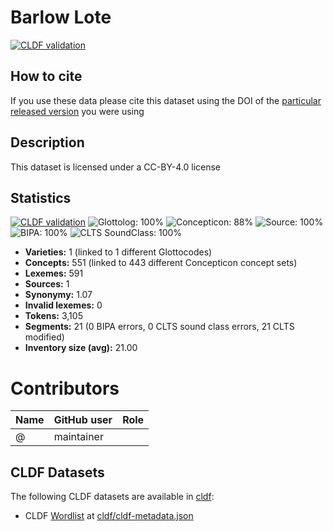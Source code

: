 # Barlow Lote

[![CLDF validation](https://github.com/lexibank/barlowlote/workflows/CLDF-validation/badge.svg)](https://github.com/lexibank/barlowlote/actions?query=workflow%3ACLDF-validation)

## How to cite

If you use these data please cite
this dataset using the DOI of the [particular released version](../../releases/) you were using

## Description


This dataset is licensed under a CC-BY-4.0 license

## Statistics


[![CLDF validation](https://github.com/lexibank/barlowlote/workflows/CLDF-validation/badge.svg)](https://github.com/lexibank/barlowlote/actions?query=workflow%3ACLDF-validation)
![Glottolog: 100%](https://img.shields.io/badge/Glottolog-100%25-brightgreen.svg "Glottolog: 100%")
![Concepticon: 88%](https://img.shields.io/badge/Concepticon-88%25-yellowgreen.svg "Concepticon: 88%")
![Source: 100%](https://img.shields.io/badge/Source-100%25-brightgreen.svg "Source: 100%")
![BIPA: 100%](https://img.shields.io/badge/BIPA-100%25-brightgreen.svg "BIPA: 100%")
![CLTS SoundClass: 100%](https://img.shields.io/badge/CLTS%20SoundClass-100%25-brightgreen.svg "CLTS SoundClass: 100%")

- **Varieties:** 1 (linked to 1 different Glottocodes)
- **Concepts:** 551 (linked to 443 different Concepticon concept sets)
- **Lexemes:** 591
- **Sources:** 1
- **Synonymy:** 1.07
- **Invalid lexemes:** 0
- **Tokens:** 3,105
- **Segments:** 21 (0 BIPA errors, 0 CLTS sound class errors, 21 CLTS modified)
- **Inventory size (avg):** 21.00

# Contributors

Name | GitHub user | Role
--- | --- | ---
 | @ | maintainer




## CLDF Datasets

The following CLDF datasets are available in [cldf](cldf):

- CLDF [Wordlist](https://github.com/cldf/cldf/tree/master/modules/Wordlist) at [cldf/cldf-metadata.json](cldf/cldf-metadata.json)